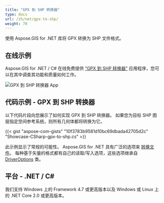 ```yaml
---
title: "GPX 到 SHP 转换器"
type: docs
url: /zh/net/gpx-to-shp/
weight: 70
---
```


使用 Aspose.GIS for .NET 库将 GPX 转换为 SHP 文件格式。

## **在线示例**

Aspose.GIS for .NET / C# 在线免费提供 ["GPX 到 SHP 转换器"](https://products.aspose.app/gis/conversion/gpx-to-shp) 应用程序，您可以在其中调查其功能和质量如何工作。

![GPX 到 SHP 转换器 App](conversion.png)

## **代码示例 - GPX 到 SHP 转换器**

以下代码片段向您展示了如何实现 GPX 到 SHP 转换器。 如果您为目标 SHP 图层指定空间参考系统，则所有几何体都将转换为它。 

{{< gist "aspose-com-gists" "10f3783b9581d10bc69dbada42705d2c" "Showcase-CSharp-gpx-to-shp.cs" >}}

此示例显示了常规的可能性。 Aspose.GIS for .NET 具有广泛的选项来 [转换文件](https://docs.aspose.com/gis/net/vector-layers/)。 每种基于矢量的格式都有自己的读取/写入选项，这些选项继承自 [DriverOptions](https://reference.aspose.com/gis/net/aspose.gis/driveroptions) 类。

## **平台 - .NET / C#**

我们支持 Windows 上的 Framework 4.7 或更高版本以及 Windows 或 Linux 上的 .NET Core 2.0 或更高版本。
